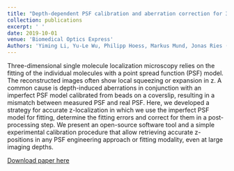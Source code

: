 ```yaml
---
title: "Depth-dependent PSF calibration and aberration correction for 3D single-molecule localization"
collection: publications
excerpt: ' '
date: 2019-10-01
venue: 'Biomedical Optics Express'
Authors: 'Yiming Li, Yu-Le Wu, Philipp Hoess, Markus Mund, Jonas Ries (2019). &quot;Depth-dependent PSF calibration and aberration correction for 3D single-molecule localization &quot; <i>Biomedical Optics Express</i>. 10(6).'
---
```

Three-dimensional single molecule localization microscopy relies on the fitting of the individual molecules with a point spread function (PSF) model. The reconstructed images often show local squeezing or expansion in z. A common cause is depth-induced aberrations in conjunction with an imperfect PSF model calibrated from beads on a coverslip, resulting in a mismatch between measured PSF and real PSF. Here, we developed a strategy for accurate z-localization in which we use the imperfect PSF model for fitting, determine the fitting errors and correct for them in a post-processing step. We present an open-source software tool and a simple experimental calibration procedure that allow retrieving accurate z-positions in any PSF engineering approach or fitting modality, even at large imaging depths.

[Download paper here](http://li-lab-sustech.github.io/files/paper7.pdf)
